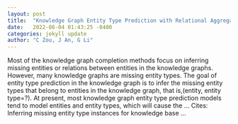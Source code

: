 ```yaml
---
layout: post
title:  "Knowledge Graph Entity Type Prediction with Relational Aggregation Graph Attention Network"
date:   2022-06-04 01:43:25 -0400
categories: jekyll update
author: "C Zou, J An, G Li"
---
```

Most of the knowledge graph completion methods focus on inferring missing entities or relations between entities in the knowledge graphs. However, many knowledge graphs are missing entity types. The goal of entity type prediction in the knowledge graph is to infer the missing entity types that belong to entities in the knowledge graph, that is,(entity, entity type=?). At present, most knowledge graph entity type prediction models tend to model entities and entity types, which will cause the … Cites: ‪Inferring missing entity type instances for knowledge base …‬